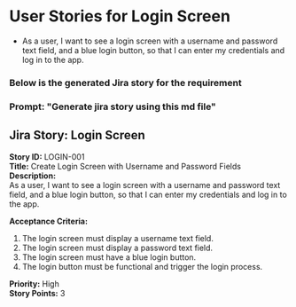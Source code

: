 # User Stories for Login Screen
- As a user, I want to see a login screen with a username and password text field, and a blue login button, so that I can enter my credentials and log in to the app.
### Below is the generated Jira story for the requirement 
### Prompt: "Generate jira story using this md file"
## Jira Story: Login Screen
**Story ID:** LOGIN-001  
**Title:** Create Login Screen with Username and Password Fields  
**Description:**  
As a user, I want to see a login screen with a username and password text field, and a blue login button, so that I can enter my credentials and log in to the app.  

**Acceptance Criteria:**  
1. The login screen must display a username text field.  
2. The login screen must display a password text field.  
3. The login screen must have a blue login button.  
4. The login button must be functional and trigger the login process.  

**Priority:** High  
**Story Points:** 3